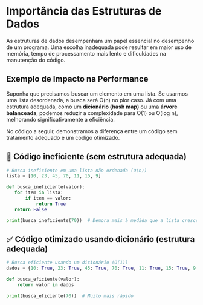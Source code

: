 # Importância das Estruturas de Dados

As estruturas de dados desempenham um papel essencial no desempenho de um programa. Uma escolha inadequada pode resultar em maior uso de memória, tempo de processamento mais lento e dificuldades na manutenção do código.

## Exemplo de Impacto na Performance

Suponha que precisamos buscar um elemento em uma lista. Se usarmos uma lista desordenada, a busca será O(n) no pior caso. Já com uma estrutura adequada, como um **dicionário (hash map)** ou uma **árvore balanceada**, podemos reduzir a complexidade para O(1) ou O(log n), melhorando significativamente a eficiência.

No código a seguir, demonstramos a diferença entre um código sem tratamento adequado e um código otimizado.
 
## 🔴 Código ineficiente (sem estrutura adequada)

 ```python
 # Busca ineficiente em uma lista não ordenada (O(n))
lista = [10, 23, 45, 70, 11, 15, 9]

def busca_ineficiente(valor):
    for item in lista:
        if item == valor:
            return True
    return False

print(busca_ineficiente(70))  # Demora mais à medida que a lista cresce

```

## ✅ Código otimizado usando dicionário (estrutura adequada)

```python 
# Busca eficiente usando um dicionário (O(1))
dados = {10: True, 23: True, 45: True, 70: True, 11: True, 15: True, 9: True}

def busca_eficiente(valor):
    return valor in dados

print(busca_eficiente(70))  # Muito mais rápido
```
